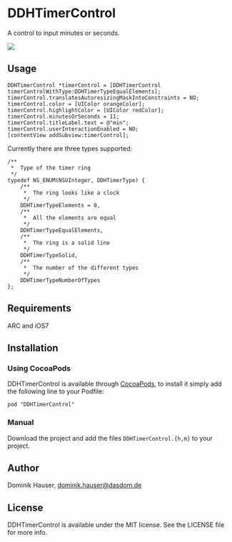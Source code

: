 # DDHTimerControl

A control to input minutes or seconds.

![](https://raw.githubusercontent.com/dasdom/DDHTimerControl/master/what.gif)


## Usage

    DDHTimerControl *timerControl = [DDHTimerControl timerControlWithType:DDHTimerTypeEqualElements];
    timerControl.translatesAutoresizingMaskIntoConstraints = NO;
    timerControl.color = [UIColor orangeColor];
    timerControl.highlightColor = [UIColor redColor];
    timerControl.minutesOrSeconds = 11;
    timerControl.titleLabel.text = @"min";
    timerControl.userInteractionEnabled = NO;
    [contentView addSubview:timerControl];
    

Currently there are three types supported:

    /**
     *  Type of the timer ring
     */
    typedef NS_ENUM(NSUInteger, DDHTimerType) {
        /**
         *  The ring looks like a clock
         */
        DDHTimerTypeElements = 0,
        /**
         *  All the elements are equal
         */
        DDHTimerTypeEqualElements,
        /**
         *  The ring is a solid line
         */
        DDHTimerTypeSolid,
        /**
         *  The number of the different types
         */
        DDHTimerTypeNumberOfTypes
    };

    
## Requirements

ARC and iOS7

## Installation

### Using CocoaPods

DDHTimerControl is available through [CocoaPods](http://cocoapods.org), to install
it simply add the following line to your Podfile:

    pod "DDHTimerControl"

### Manual

Download the project and add the files `DDHTimerControl.{h,m}` to your project.

## Author

Dominik Hauser, dominik.hauser@dasdom.de

## License

DDHTimerControl is available under the MIT license. See the LICENSE file for more info.


